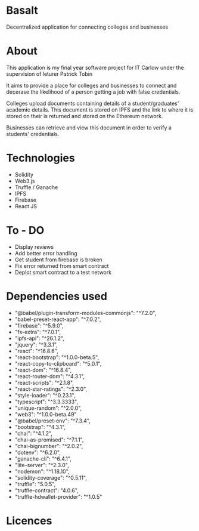 # Basalt
Decentralized application for connecting colleges and businesses

# About
This application is my final year software project for IT Carlow under the supervision of leturer Patrick Tobin

It aims to provide a place for colleges and businesses to connect and decerase the likelihood of a person 
getting a job with false credentials.

Colleges upload documents containing details of a student/graduates' academic details. This document is stored on IPFS and the link to where it is stored on their is returned and stored on the Ethereum network. 

Businesses can retrieve and view this document in order to verify a students' credentials.

# Technologies
- Solidity
- Web3.js
- Truffle / Ganache
- IPFS
- Firebase
- React JS

# To - DO
- Display reviews
- Add better error handling
- Get student from firebase is broken
- Fix error returned from smart contract
- Deplot smart contract to a test network

# Dependencies used
-  "@babel/plugin-transform-modules-commonjs": "^7.2.0",
-   "babel-preset-react-app": "^7.0.2",
-   "firebase": "^5.9.0",
-   "fs-extra": "^7.0.1",
-   "ipfs-api": "^26.1.2",
-   "jquery": "^3.3.1",
-   "react": "^16.8.6",
-   "react-bootstrap": "^1.0.0-beta.5",
-   "react-copy-to-clipboard": "^5.0.1",
-   "react-dom": "^16.8.4",
-   "react-router-dom": "^4.3.1",
-   "react-scripts": "^2.1.8",
-   "react-star-ratings": "^2.3.0",
-   "style-loader": "^0.23.1",
-   "typescript": "^3.3.3333",
-   "unique-random": "^2.0.0",
-   "web3": "^1.0.0-beta.49"
-   "@babel/preset-env": "^7.3.4",
-   "bootstrap": "^4.3.1",
-   "chai": "^4.1.2",
-   "chai-as-promised": "^7.1.1",
-   "chai-bignumber": "^2.0.2",
-   "dotenv": "^6.2.0",
-   "ganache-cli": "^6.4.1",
-   "lite-server": "^2.3.0",
-   "nodemon": "^1.18.10",
-   "solidity-coverage": "^0.5.11",
-   "truffle": "5.0.5",
-   "truffle-contract": "4.0.6",
-   "truffle-hdwallet-provider": "^1.0.5"


# Licences